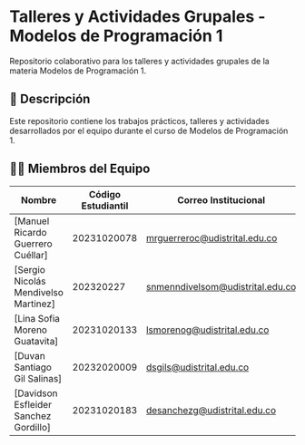 # Talleres y Actividades Grupales - Modelos de Programación 1

Repositorio colaborativo para los talleres y actividades grupales de la materia Modelos de Programación 1.

## 📌 Descripción
Este repositorio contiene los trabajos prácticos, talleres y actividades desarrollados por el equipo durante el curso de Modelos de Programación 1.

## 🧑‍💻 Miembros del Equipo

| Nombre                     | Código Estudiantil  | Correo Institucional       |
|----------------------------|---------------------|----------------------------|
| [Manuel Ricardo Guerrero Cuéllar]        | 20231020078             | mrguerreroc@udistrital.edu.co        |
| [Sergio Nicolás Mendivelso Martinez]        | 202320227             | snmenndivelsom@udistrital.edu.co        |
| [Lina Sofia Moreno Guatavita]        | 20231020133             | lsmorenog@udistrital.edu.co        |
| [Duvan Santiago Gil Salinas]        | 20232020009             | dsgils@udistrital.edu.co        |
| [Davidson Esfleider Sanchez Gordillo]        | 20231020183             | desanchezg@udistrital.edu.co        |
